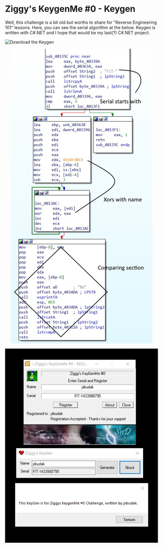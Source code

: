# Ziggy's KeygenMe #0 - Keygen

Well, this challenge is a bit old but worths to share for "Reverse Engineering 101" lessons. Here, you can see the serial algorithm at the below. Keygen is written with C#.NET and I hope that would be my last(?) C#.NET project.

  ![Download the Keygen](https://github.com/yibudak/ZiggysChallengeZERO/releases)

<p align="center">

  <img src="https://github.com/yibudak/ZiggysChallengeZERO/raw/master/image2.jpg">
</p>
<p align="center">
  <img src="https://github.com/yibudak/ZiggysChallengeZERO/raw/master/image.jpg">
</p>
